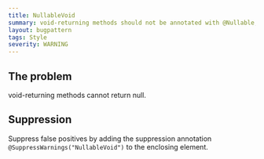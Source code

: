```yaml
---
title: NullableVoid
summary: void-returning methods should not be annotated with @Nullable, since they cannot return null
layout: bugpattern
tags: Style
severity: WARNING
---
```


<!--
*** AUTO-GENERATED, DO NOT MODIFY ***
To make changes, edit the @BugPattern annotation or the explanation in docs/bugpattern.
-->


## The problem
void-returning methods cannot return null.

## Suppression
Suppress false positives by adding the suppression annotation `@SuppressWarnings("NullableVoid")` to the enclosing element.
